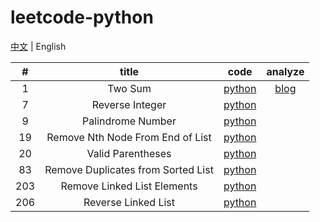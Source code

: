 # leetcode-python

[中文](README_zh-cn.md)  | English

|  #   |               title                |                          code                          |                    analyze                     |
| :--: | :--------------------------------: | :----------------------------------------------------: | :--------------------------------------------: |
|  1   |              Two Sum               |               [python](src/1-two-sum.py)               | [blog](https://sssis.me/leetcode-two-sum.html) |
|  7   |          Reverse Integer           |           [python](src/7-reverse-integer.py)           |                                                |
|  9   |         Palindrome Number          |          [python](src/9-palindrome-number.py)          |                                                |
|  19  |  Remove Nth Node From End of List  |  [python](src/19-remove-nth-node-from-end-of-list.py)  |                                                |
|  20  |         Valid Parentheses          |         [python](src/20-valid-parentheses.py)          |                                                |
|  83  | Remove Duplicates from Sorted List | [python](src/83-remove-duplicates-from-sorted-list.py) |                                                |
| 203  |    Remove Linked List Elements     |    [python](src/203-remove-linked-list-elements.py)    |                                                |
| 206  |        Reverse Linked List         |        [python](src/206-reverse-linked-list.py)        |                                                |

